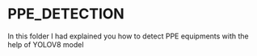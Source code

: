 # PPE_DETECTION
In this folder I had explained you how to detect PPE equipments with the help of YOLOV8 model 
